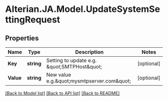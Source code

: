 # Alterian.JA.Model.UpdateSystemSettingRequest

## Properties

Name | Type | Description | Notes
------------ | ------------- | ------------- | -------------
**Key** | **string** | Setting to update e.g. \&quot;SMTPHost\&quot; | [optional] 
**Value** | **string** | New value e.g.\&quot;mysmtpserver.com\&quot; | [optional] 

[[Back to Model list]](../README.md#documentation-for-models) [[Back to API list]](../README.md#documentation-for-api-endpoints) [[Back to README]](../README.md)

